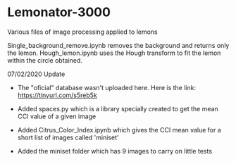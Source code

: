 # Lemonator-3000
Various files of image processing applied to lemons

Single_background_remove.ipynb removes the background and returns only the lemon.
Hough_lemon.ipynb uses the Hough transform to fit the lemon within the circle obtained.  

07/02/2020 Update

* The "oficial" database wasn't uploaded here.
Here is the link: https://tinyurl.com/s5reb5k

* Added spaces.py which is a library specially created to get the mean CCI value of a given image
* Added Citrus_Color_Index.ipynb which gives the CCI mean value for a short list of images called 'miniset'
* Added the miniset folder which has 9 images to carry on little tests
